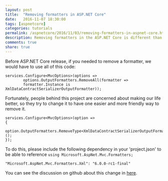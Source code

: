 ```yaml
---
layout: post
title:  "Removing formatters in ASP.NET Core"
date:   2016-11-07 18:30:00
tags: [aspnetcore]
categories: tutorials
permalink: /aspnetcore/2016/11/03/removing-formatters-in-aspnet-core.html
description: Removing formatters in the ASP.NET Core is different than it was on the tradicional ASP.NET MVC. Learn how can you do it.
comments: true
share: true
---
```


Before ASP.NET Core release, if you needed to remove a formatter, we would have to use all of this code:

```
services.Configure<MvcOptions>(options =>
        options.OutputFormatters.RemoveAll(formatter =>
        formatter.Instance is XmlDataContractSerializerOutputFormatter));
```

Fortunately, people behind this project are concerned about making our life better, so they try to change it to have one easier and more friendly way to remove it.

```
services.Configure<MvcOptions>(option =>
{
    option.OutputFormatters.RemoveType<XmlDataContractSerializerOutputFormatter>();
});
```

To do this, please include the following dependency in your 'project.json' to be able to reference  `using Microsoft.AspNet.Mvc.Formatters; `

```
"Microsoft.AspNet.Mvc.Formatters.Xml": "6.0.0-rc1-final"
```

You can see the discussion on github about this change in [here](https://github.com/aspnet/Mvc/issues/2945).
